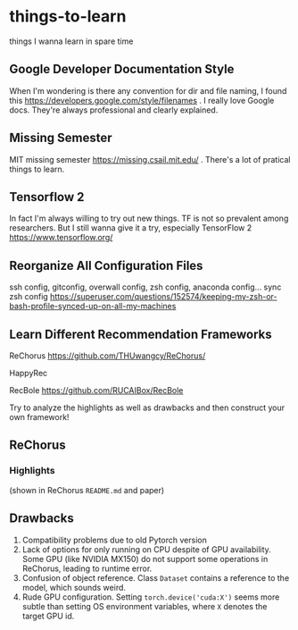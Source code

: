 # things-to-learn

things I wanna learn in spare time

## Google Developer Documentation Style
When I'm wondering is there any convention for dir and file naming, I found this https://developers.google.com/style/filenames .
I really love Google docs. They're always professional and clearly explained.

## Missing Semester
MIT missing semester https://missing.csail.mit.edu/ . There's a lot of pratical things to learn.

## Tensorflow 2
In fact I'm always willing to try out new things. TF is not so prevalent among researchers. But I still wanna give it a try, especially TensorFlow 2
https://www.tensorflow.org/

## Reorganize All Configuration Files
ssh config, gitconfig, overwall config, zsh config, anaconda config...
sync zsh config https://superuser.com/questions/152574/keeping-my-zsh-or-bash-profile-synced-up-on-all-my-machines

## Learn Different Recommendation Frameworks
ReChorus https://github.com/THUwangcy/ReChorus/

HappyRec

RecBole https://github.com/RUCAIBox/RecBole

Try to analyze the highlights as well as drawbacks and then construct your own framework!

## ReChorus
### Highlights
(shown in ReChorus `README.md` and paper)

## Drawbacks
1. Compatibility problems due to old Pytorch version
2. Lack of options for only running on CPU despite of GPU availability. Some GPU (like NVIDIA MX150) do not support some operations in ReChorus, leading to runtime error.
3. Confusion of object reference. Class `Dataset` contains a reference to the model, which sounds weird.
4. Rude GPU configuration. Setting `torch.device('cuda:X')` seems more subtle than setting OS environment variables, where `X` denotes the target GPU id.
